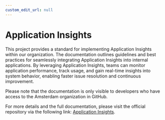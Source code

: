 ```yaml
---
custom_edit_url: null
---
```


# Application Insights

This project provides a standard for implementing Application Insights within our organization. The documentation outlines guidelines and best practices for seamlessly integrating Application Insights into internal applications. By leveraging Application Insights, teams can monitor application performance, track usage, and gain real-time insights into system behavior, enabling faster issue resolution and continuous improvement.

Please note that the documentation is only visible to developers who have access to the Amsterdam organization in GitHub.

For more details and the full documentation, please visit the official repository via the following link: [Application Insights](https://github.com/Amsterdam/development-standards/tree/main/internal/sso).
